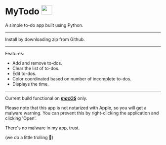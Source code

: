 # MyTodo <img src="https://upload.wikimedia.org/wikipedia/commons/6/67/Microsoft_To-Do_icon.png" width="35" height="30">
A simple to-do app built using Python. 

---

Install by downloading zip from Github.

---

Features:
- Add and remove to-dos.
- Clear the list of to-dos.
- Edit to-dos.
- Color coordinated based on number of incomplete to-dos.
- Displays the time.

---

Current build functional on <ins>***macOS***</ins> only.

Please note that this app is not notarized with Apple, so you will get a malware warning. You can prevent this by right-clicking the application and clicking 'Open'.

There's no malware in my app, trust.

(we do a little trolling :eyes:)
